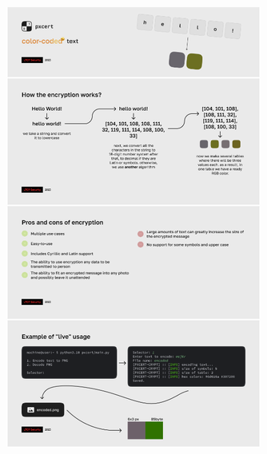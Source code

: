 ![sometext](https://raw.githubusercontent.com/ltcp-security/pxcert/main/Frame%205.png)
![sometext](https://github.com/ltcp-security/pxcert/blob/main/Frame%206.png?raw=true)
![sometext](https://raw.githubusercontent.com/ltcp-security/pxcert/main/Frame%207.png)
![sometext](https://raw.githubusercontent.com/ltcp-security/pxcert/main/Frame%208.png)
